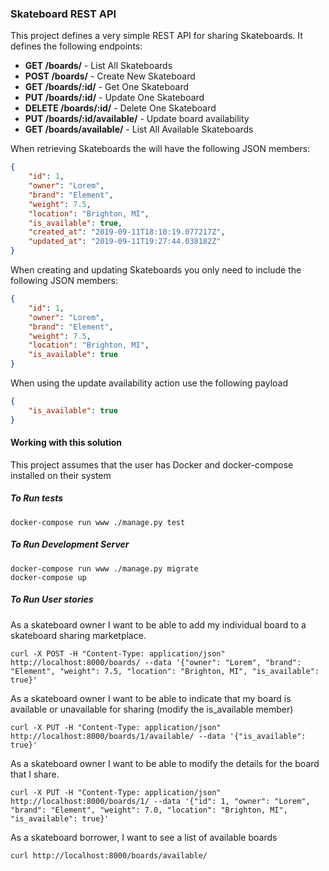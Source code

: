 ### Skateboard REST API

This project defines a very simple REST API for sharing Skateboards. It defines the following endpoints:

- **GET /boards/** - List All Skateboards
- **POST /boards/** - Create New Skateboard
- **GET /boards/:id/** - Get One Skateboard
- **PUT /boards/:id/** - Update One Skateboard
- **DELETE /boards/:id/** - Delete One Skateboard
- **PUT /boards/:id/available/** - Update board availability
- **GET /boards/available/** - List All Available Skateboards

When retrieving Skateboards the will have the following JSON members:
```json
{
    "id": 1,
    "owner": "Lorem",
    "brand": "Element",
    "weight": 7.5,
    "location": "Brighton, MI",
    "is_available": true,
    "created_at": "2019-09-11T18:10:19.077217Z",
    "updated_at": "2019-09-11T19:27:44.038182Z"
}
```

When creating and updating Skateboards you only need to include the following JSON members:
```json
{
    "id": 1,
    "owner": "Lorem",
    "brand": "Element",
    "weight": 7.5,
    "location": "Brighton, MI",
    "is_available": true
}
```

When using the update availability action use the following payload
```json
{
    "is_available": true
}
```

#### Working with this solution

This project assumes that the user has Docker and docker-compose installed on their system

##### To Run tests

```shell
docker-compose run www ./manage.py test
```

##### To Run Development Server

```shell
docker-compose run www ./manage.py migrate
docker-compose up
```

##### To Run User stories
As a skateboard owner I want to be able to add my individual board to a skateboard sharing marketplace.
```shell
curl -X POST -H "Content-Type: application/json" http://localhost:8000/boards/ --data '{"owner": "Lorem", "brand": "Element", "weight": 7.5, "location": "Brighton, MI", "is_available": true}'
```
As a skateboard owner I want to be able to indicate that my board is available or unavailable for sharing (modify the is_available member)
```shell
curl -X PUT -H "Content-Type: application/json" http://localhost:8000/boards/1/available/ --data '{"is_available": true}'
```
As a skateboard owner I want to be able to modify the details for the board that I share.
```shell
curl -X PUT -H "Content-Type: application/json" http://localhost:8000/boards/1/ --data '{"id": 1, "owner": "Lorem", "brand": "Element", "weight": 7.0, "location": "Brighton, MI", "is_available": true}'
```
As a skateboard borrower, I want to see a list of available boards
```shell
curl http://localhost:8000/boards/available/
```
